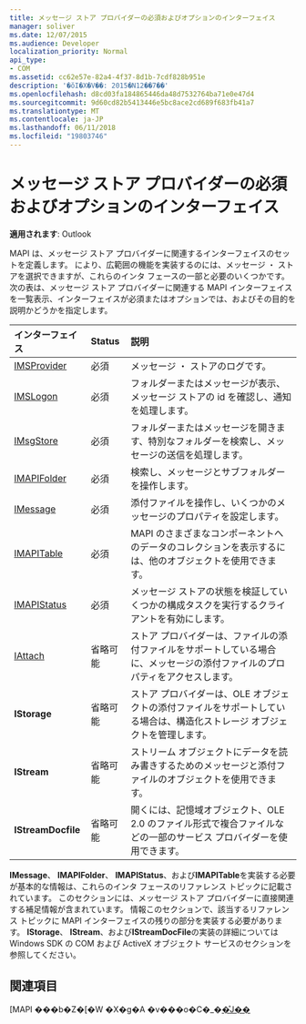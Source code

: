 ```yaml
---
title: メッセージ ストア プロバイダーの必須およびオプションのインターフェイス
manager: soliver
ms.date: 12/07/2015
ms.audience: Developer
localization_priority: Normal
api_type:
- COM
ms.assetid: cc62e57e-82a4-4f37-8d1b-7cdf828b951e
description: '�ŏI�X�V��: 2015�N12��7��'
ms.openlocfilehash: d8cd03fa184865446da48d7532764ba71e0e47d4
ms.sourcegitcommit: 9d60cd82b5413446e5bc8ace2cd689f683fb41a7
ms.translationtype: MT
ms.contentlocale: ja-JP
ms.lasthandoff: 06/11/2018
ms.locfileid: "19803746"
---
```

# <a name="required-and-optional-interfaces-for-message-store-providers"></a>メッセージ ストア プロバイダーの必須およびオプションのインターフェイス

 
  
**適用されます**: Outlook 
  
MAPI は、メッセージ ストア プロバイダーに関連するインターフェイスのセットを定義します。 により、広範囲の機能を実装するのには、メッセージ ・ ストアを選択できますが、これらのインタ フェースの一部と必要のいくつかです。 次の表は、メッセージ ストア プロバイダーに関連する MAPI インターフェイスを一覧表示、インターフェイスが必須またはオプションでは、およびその目的を説明かどうかを指定します。
  
|**インターフェイス**|**Status**|**説明**|
|:-----|:-----|:-----|
|[IMSProvider](imsprovideriunknown.md) <br/> |必須  <br/> |メッセージ ・ ストアのログです。  <br/> |
|[IMSLogon](imslogoniunknown.md) <br/> |必須  <br/> |フォルダーまたはメッセージが表示、メッセージ ストアの id を確認し、通知を処理します。  <br/> |
|[IMsgStore](imsgstoreimapiprop.md) <br/> |必須  <br/> |フォルダーまたはメッセージを開きます、特別なフォルダーを検索し、メッセージの送信を処理します。  <br/> |
|[IMAPIFolder](imapifolderimapicontainer.md) <br/> |必須  <br/> |検索し、メッセージとサブフォルダーを操作します。  <br/> |
|[IMessage](imessageimapiprop.md) <br/> |必須  <br/> |添付ファイルを操作し、いくつかのメッセージのプロパティを設定します。  <br/> |
|[IMAPITable](imapitableiunknown.md) <br/> |必須  <br/> |MAPI のさまざまなコンポーネントへのデータのコレクションを表示するには、他のオブジェクトを使用できます。  <br/> |
|[IMAPIStatus](imapistatusimapiprop.md) <br/> |必須  <br/> |メッセージ ストアの状態を検証していくつかの構成タスクを実行するクライアントを有効にします。  <br/> |
|[IAttach](iattachimapiprop.md) <br/> |省略可能  <br/> |ストア プロバイダーは、ファイルの添付ファイルをサポートしている場合に、メッセージの添付ファイルのプロパティをアクセスします。  <br/> |
|**IStorage** <br/> |省略可能  <br/> |ストア プロバイダーは、OLE オブジェクトの添付ファイルをサポートしている場合は、構造化ストレージ オブジェクトを管理します。  <br/> |
|**IStream** <br/> |省略可能  <br/> |ストリーム オブジェクトにデータを読み書きするためのメッセージと添付ファイルのオブジェクトを使用できます。  <br/> |
|**IStreamDocfile** <br/> |省略可能  <br/> |開くには、記憶域オブジェクト、OLE 2.0 のファイル形式で複合ファイルなどの一部のサービス プロバイダーを使用できます。  <br/> |
   
**IMessage**、 **IMAPIFolder**、 **IMAPIStatus**、および**IMAPITable**を実装する必要が基本的な情報は、これらのインタ フェースのリファレンス トピックに記載されています。 このセクションには、メッセージ ストア プロバイダーに直接関連する補足情報が含まれています。 情報このセクションで、該当するリファレンス トピックに MAPI インターフェイスの残りの部分を実装する必要があります。 **IStorage**、 **IStream**、および**IStreamDocFile**の実装の詳細については Windows SDK の COM および ActiveX オブジェクト サービスのセクションを参照してください。
  
## <a name="see-also"></a>関連項目



[MAPI ���b�Z�[�W �X�g�A �v���o�C�_�[�̊J��](developing-a-mapi-message-store-provider.md)

